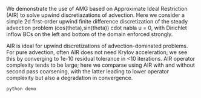 We demonstrate the use of AMG based on Approximate Ideal Restriction
(AIR) to solve upwind discretiazations of advection. Here we consider
a simple 2d first-order upwind finite difference discretization of
the steady advection problem
    (cos(theta),sin(theta)) cdot nabla u = 0,
with Dirichlet inflow BCs on the left and bottom of the domain
enforced strongly.

AIR is ideal for upwind discretizations of advection-dominated problems.
For pure advection, often AIR does not need Krylov acceleration; we see
this by converging to 1e-10 residual tolerance in <10 iterations. AIR
operator complexity tends to be large; here we comparse using AIR with
and without second pass coarsening, with the latter leading to lower
operator complexity but also a degradation in convergence.

```python
python demo
```
